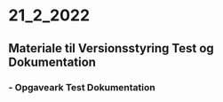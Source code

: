 # 21_2_2022
## Materiale til Versionsstyring Test og Dokumentation
### - Opgaveark Test Dokumentation
